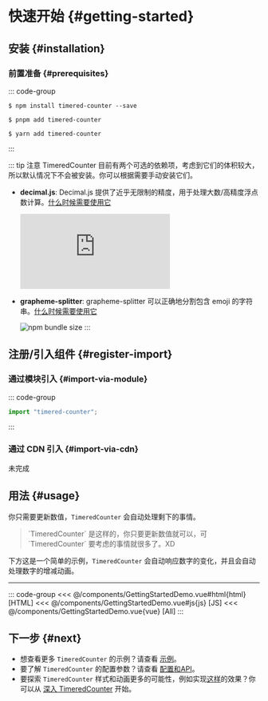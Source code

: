 # 快速开始 {#getting-started}

## 安装 {#installation}

### 前置准备 {#prerequisites}

::: code-group

```shell [npm]
$ npm install timered-counter --save
```

```shell [pnpm]
$ pnpm add timered-counter
```

```shell [yarn]
$ yarn add timered-counter
```

:::

::: tip 注意
TimeredCounter 目前有两个可选的依赖项，考虑到它们的体积较大，所以默认情况下不会被安装。你可以根据需要手动安装它们。

- **decimal.js**: Decimal.js 提供了近乎无限制的精度，用于处理大数/高精度浮点数计算。[什么时候需要使用它](optional-dependencies#character-length-limit)

  ![npm bundle size](https://img.shields.io/bundlephobia/min/decimal.js?style=flat-square)

- **grapheme-splitter**: grapheme-splitter 可以正确地分割包含 emoji 的字符串。[什么时候需要使用它](optional-dependencies.md#support-emoji-segmentation)

  ![npm bundle size](https://img.shields.io/bundlephobia/min/grapheme-splitter?style=flat-square)
  :::

## 注册/引入组件 {#register-import}

### 通过模块引入 {#import-via-module}

::: code-group
```javascript [main.js/main.ts]
import "timered-counter";
```
:::

### 通过 CDN 引入 {#import-via-cdn}

未完成


[//]: # (### 局部引入 {#local-import})

[//]: # ()
[//]: # (```vue)

[//]: # (<script setup>)

[//]: # (import { TimeredCounter } from "timered-counter";)

[//]: # (</script>)

[//]: # ()
[//]: # (<template>)

[//]: # (  <TimeredCounter />)

[//]: # (</template>)

[//]: # (```)

## 用法 {#usage}

你只需要更新数值，`TimeredCounter` 会自动处理剩下的事情。

<blockquote class="text-xs">
`TimeredCounter` 是这样的，你只要更新数值就可以，可 `TimeredCounter` 要考虑的事情就很多了。XD
</blockquote>

下方这是一个简单的示例，`TimeredCounter` 会自动响应数字的变化，并且会自动处理数字的增减动画。

<script setup>
import GettingStartedDemo from "../../components/GettingStartedDemo.vue"; 
import DemoContainer from "../../components/DemoContainer.vue"; 

</script>

<DemoContainer title="快速开始">
<GettingStartedDemo />
<hr />

::: code-group
<<< @/components/GettingStartedDemo.vue#html{html} [HTML]
<<< @/components/GettingStartedDemo.vue#js{js} [JS]
<<< @/components/GettingStartedDemo.vue{vue} [All]
:::
</DemoContainer>

## 下一步 {#next}

- 想查看更多 `TimeredCounter` 的示例？请查看 [示例](./examples/simple-usage)。
- 要了解 `TimeredCounter` 的配置参数？请查看 [配置和API](../reference/api)。
- 要探索 `TimeredCounter` 样式和动画更多的可能性，例如实现[这样](./examples/logo)的效果？你可以从 [深入 TimeredCounter](./timered-counter-in-depth) 开始。
